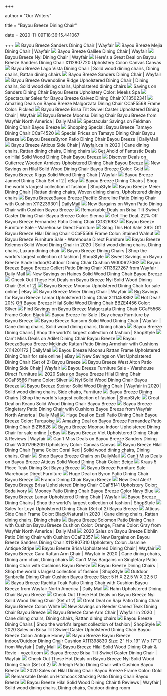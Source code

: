 +++
        
author = "Our Writers"
        
title = "Bayou Breeze Dining Chair"
        
date = 2020-11-09T18:36:15.441067
        
+++
[ ![](https://secure.img1-fg.wfcdn.com/im/98591381/resize-h800-w800%5Ecompr-r85/7455/74554397/Sanders+Dining+Chair.jpg)](https://secure.img1-fg.wfcdn.com/im/98591381/resize-h800-w800%5Ecompr-r85/7455/74554397/Sanders+Dining+Chair.jpg) Bayou Breeze Sanders Dining Chair | Wayfair
[ ![](https://secure.img1-fg.wfcdn.com/im/46795841/resize-h800-w800%5Ecompr-r85/7140/71405186/Mejia+Dining+Chair.jpg)](https://secure.img1-fg.wfcdn.com/im/46795841/resize-h800-w800%5Ecompr-r85/7140/71405186/Mejia+Dining+Chair.jpg) Bayou Breeze Mejia Dining Chair | Wayfair
[ ![](https://secure.img1-fg.wfcdn.com/im/14113095/resize-h800-w800%5Ecompr-r85/9890/98905896/Galilee+Dining+Chair.jpg)](https://secure.img1-fg.wfcdn.com/im/14113095/resize-h800-w800%5Ecompr-r85/9890/98905896/Galilee+Dining+Chair.jpg) Bayou Breeze Galilee Dining Chair | Wayfair
[ ![](https://secure.img1-fg.wfcdn.com/im/05772551/resize-h800-w800%5Ecompr-r85/4154/41549487/Nyi+Dining+Chair.jpg)](https://secure.img1-fg.wfcdn.com/im/05772551/resize-h800-w800%5Ecompr-r85/4154/41549487/Nyi+Dining+Chair.jpg) Bayou Breeze Nyi Dining Chair | Wayfair
[ ![](https://images.prod.meredith.com/product/e9d523e48b4a236e9fecb44628b03e78/1560290736054/l/bayou-breeze-sanders-dining-chair-w001796619-upholstery-color-canvas-canvas)](https://images.prod.meredith.com/product/e9d523e48b4a236e9fecb44628b03e78/1560290736054/l/bayou-breeze-sanders-dining-chair-w001796619-upholstery-color-canvas-canvas) Here's a Great Deal on Bayou Breeze Sanders Dining Chair X112807720  Upholstery Color: Canvas Canvas
[ ![](https://i.pinimg.com/474x/97/b9/d5/97b9d535b35fdbc3fef0162a57679083.jpg)](https://i.pinimg.com/474x/97/b9/d5/97b9d535b35fdbc3fef0162a57679083.jpg) Bayou Breeze Lago Vista Dining Chair | Solid wood dining chairs, Dining  chairs, Rattan dining chairs
[ ![](https://secure.img1-fg.wfcdn.com/im/86809207/resize-h800-w800%5Ecompr-r85/8341/83413751/Sanders+Dining+Chair.jpg)](https://secure.img1-fg.wfcdn.com/im/86809207/resize-h800-w800%5Ecompr-r85/8341/83413751/Sanders+Dining+Chair.jpg) Bayou Breeze Sanders Dining Chair | Wayfair
[ ![](https://i.pinimg.com/564x/b6/26/c1/b626c1a9c84f4274e75105dc953a15c3.jpg)](https://i.pinimg.com/564x/b6/26/c1/b626c1a9c84f4274e75105dc953a15c3.jpg) Bayou Breeze Gwendoline Ridge Upholstered Dining Chair | Dining chairs,  Solid wood dining chairs, Upholstered dining chairs
[ ![](https://images.prod.meredith.com/product/ff350c67ffc4171522e44c7dd72ed799/1567056506572/l/sanders-dining-chair-bayou-breeze-upholstery-color-meeks-spa)](https://images.prod.meredith.com/product/ff350c67ffc4171522e44c7dd72ed799/1567056506572/l/sanders-dining-chair-bayou-breeze-upholstery-color-meeks-spa) Savings on Sanders Dining Chair Bayou Breeze Upholstery Color: Meeks Spa
[ ![](https://images.prod.meredith.com/product/d3d22a03d984d7928813ecc9c2cb87eb/1572602685896/l/bayou-breeze-abaca-and-wood-dining-chair-6pc-set-w002491230)](https://images.prod.meredith.com/product/d3d22a03d984d7928813ecc9c2cb87eb/1572602685896/l/bayou-breeze-abaca-and-wood-dining-chair-6pc-set-w002491230) Spectacular Sales for Bayou Breeze Galvez Dining Chair X113502341
[ ![](https://images.prod.meredith.com/product/d20a45e9e872936fd9b8dcaf5013f8ef/1520761063687/l/bayou-breeze-malgorzata-dining-chair-bbze4457-frame-color-pickled)](https://images.prod.meredith.com/product/d20a45e9e872936fd9b8dcaf5013f8ef/1520761063687/l/bayou-breeze-malgorzata-dining-chair-bbze4457-frame-color-pickled) Amazing Deals on Bayou Breeze Malgorzata Dining Chair CCaF5568 Frame Color:  Pickled
[ ![](https://secure.img1-fg.wfcdn.com/im/80380700/resize-h800-w800%5Ecompr-r85/6937/69370873/Brisa+Tilt+Swivel+Caster+Upholstered+Dining+Chair.jpg)](https://secure.img1-fg.wfcdn.com/im/80380700/resize-h800-w800%5Ecompr-r85/6937/69370873/Brisa+Tilt+Swivel+Caster+Upholstered+Dining+Chair.jpg) Bayou Breeze Brisa Tilt Swivel Caster Upholstered Dining Chair | Wayfair
[ ![](https://secure.img1-ag.wfcdn.com/im/01712833/resize-h400-w400%5Ecompr-r85/4508/45083208/.jpg)](https://secure.img1-ag.wfcdn.com/im/01712833/resize-h400-w400%5Ecompr-r85/4508/45083208/.jpg) Bayou Breeze Moonsu Dining Chair Bayou Breeze from Wayfair North America |  Daily Mail
[ ![](https://images.prod.meredith.com/product/2eebaed3dca0be054a4052e2d84fba40/1579192155601/l/feldman-dining-chair-bayou-breeze)](https://images.prod.meredith.com/product/2eebaed3dca0be054a4052e2d84fba40/1579192155601/l/feldman-dining-chair-bayou-breeze) Spectacular Savings on Feldman Dining Chair Bayou Breeze
[ ![](https://images.prod.meredith.com/product/1d42035b7775a6e6937540cdc6fa94c4/1580270466868/l/bayou-breeze-tamayo-dining-chair-ccaf4520)](https://images.prod.meredith.com/product/1d42035b7775a6e6937540cdc6fa94c4/1580270466868/l/bayou-breeze-tamayo-dining-chair-ccaf4520) Shopping Special: Bayou Breeze Tamayo Dining Chair CCaF4520
[ ![](https://images.prod.meredith.com/product/14898fa816bd1f5306e4b166e64533be/1579192125463/l/tamayo-dining-chair-bayou-breeze)](https://images.prod.meredith.com/product/14898fa816bd1f5306e4b166e64533be/1579192125463/l/tamayo-dining-chair-bayou-breeze) Special Prices on Tamayo Dining Chair Bayou Breeze
[ ![](https://secure.img1-ag.wfcdn.com/im/92823823/resize-h400-w400%5Ecompr-r85/1126/112665119/.jpg)](https://secure.img1-ag.wfcdn.com/im/92823823/resize-h400-w400%5Ecompr-r85/1126/112665119/.jpg) Bayou BreezeByron Patio Dining Chair Bayou Breeze | DailyMail
[ ![](https://i.pinimg.com/564x/63/ef/f7/63eff76dd31b4c1faa5e896fce8eacc0.jpg)](https://i.pinimg.com/564x/63/ef/f7/63eff76dd31b4c1faa5e896fce8eacc0.jpg) Bayou Breeze Atticus Side Chair | Wayfair.ca in 2020 | Cane dining chairs,  Rattan dining chairs, Dining chairs
[ ![](https://images.prod.meredith.com/product/2a035361d36917d26e312c8f212baa51/1579192149440/l/hilal-solid-wood-dining-chair-bayou-breeze)](https://images.prod.meredith.com/product/2a035361d36917d26e312c8f212baa51/1579192149440/l/hilal-solid-wood-dining-chair-bayou-breeze) Get Ahold of Fantastic Deals on Hilal Solid Wood Dining Chair Bayou Breeze
[ ![](https://images.prod.meredith.com/product/3cec76bd455539797f822de1c57a8502/1579190721667/l/gutierrez-wooden-armless-upholstered-dining-chair-bayou-breeze)](https://images.prod.meredith.com/product/3cec76bd455539797f822de1c57a8502/1579190721667/l/gutierrez-wooden-armless-upholstered-dining-chair-bayou-breeze) Discover Deals on Gutierrez Wooden Armless Upholstered Dining Chair Bayou  Breeze
[ ![](https://images.prod.meredith.com/product/13d9d39cebd97b3bfd1508b63c8c153b/1567181000307/l/hilal-solid-wood-dining-chair-bayou-breeze-color-gold)](https://images.prod.meredith.com/product/13d9d39cebd97b3bfd1508b63c8c153b/1567181000307/l/hilal-solid-wood-dining-chair-bayou-breeze-color-gold) New Savings on Hilal Solid Wood Dining Chair Bayou Breeze Color: Gold
[ ![](https://secure.img1-fg.wfcdn.com/im/04455209/resize-h800-w800%5Ecompr-r85/7436/74363636/Riggs+Solid+Wood+Dining+Chair.jpg)](https://secure.img1-fg.wfcdn.com/im/04455209/resize-h800-w800%5Ecompr-r85/7436/74363636/Riggs+Solid+Wood+Dining+Chair.jpg) Bayou Breeze Riggs Solid Wood Dining Chair | Wayfair
[ ![](https://secure.img1-fg.wfcdn.com/lf/8/hash/44309/44427417/1/1.jpg)](https://secure.img1-fg.wfcdn.com/lf/8/hash/44309/44427417/1/1.jpg) Bayou Breeze Jameel Dining Chair Set of 2 | eBay
[ ![](https://img.shopstyle-cdn.com/sim/1f/68/1f68213099e40bbdf1e51ee6a6044868_best/davonte-side-chair-in-gray-bayou-breeze.jpg)](https://img.shopstyle-cdn.com/sim/1f/68/1f68213099e40bbdf1e51ee6a6044868_best/davonte-side-chair-in-gray-bayou-breeze.jpg) Bayou Breeze Dining Chairs | Shop the world's largest collection of fashion  | ShopStyle
[ ![](https://i.pinimg.com/originals/ec/98/44/ec9844390af143f2213c24fb28fa1521.jpg)](https://i.pinimg.com/originals/ec/98/44/ec9844390af143f2213c24fb28fa1521.jpg) Bayou Breeze Meier Dining Chair | Rattan dining chairs, Woven dining chairs,  Upholstered dining chairs
[ ![](https://shop-assets.dailymail.co.uk/prd/b7582212dabe4e62ac0798e7a38e1d1a/0100001110000010100011000010111001110111000110110111110001001110/l/bayou-breeze-pacific-shoreline-patio-dining-chair-with-cushion-x112239301)](https://shop-assets.dailymail.co.uk/prd/b7582212dabe4e62ac0798e7a38e1d1a/0100001110000010100011000010111001110111000110110111110001001110/l/bayou-breeze-pacific-shoreline-patio-dining-chair-with-cushion-x112239301) Bayou BreezeBayou Breeze Pacific Shoreline Patio Dining Chair with Cushion  X112239301 | DailyMail
[ ![](https://images.prod.meredith.com/product/31094cad17f379e16b9f9681cbfcd2f1/1567057483097/l/wynn-patio-dining-chair-with-cushion-bayou-breeze)](https://images.prod.meredith.com/product/31094cad17f379e16b9f9681cbfcd2f1/1567057483097/l/wynn-patio-dining-chair-with-cushion-bayou-breeze) New Bargains on Wynn Patio Dining Chair with Cushion Bayou Breeze
[ ![](https://images.prod.meredith.com/product/daf717f05e084a92164134f9053ced20/1567056217017/l/brisa-tilt-swivel-caster-dining-chair-bayou-breeze-color-sienna)](https://images.prod.meredith.com/product/daf717f05e084a92164134f9053ced20/1567056217017/l/brisa-tilt-swivel-caster-dining-chair-bayou-breeze-color-sienna) Remarkable Deals on Brisa Tilt Swivel Caster Dining Chair Bayou Breeze  Color: Sienna
[ ![](https://images.prod.meredith.com/product/c060fbabc536f4bd2d72af9009eb10d5/1564264853630/l/bayou-breeze-fernandez-patio-dining-chair-bf215826)](https://images.prod.meredith.com/product/c060fbabc536f4bd2d72af9009eb10d5/1564264853630/l/bayou-breeze-fernandez-patio-dining-chair-bf215826) Get The Deal. 22% Off Bayou Breeze Fernandez Patio Dining Chair CG326937
[ ![](https://www.warehousedirectfurniture.com/prodimages/small/BBZE4935.jpg)](https://www.warehousedirectfurniture.com/prodimages/small/BBZE4935.jpg) Bayou Breeze Furniture Sale - Warehouse Direct Furniture
[ ![](https://images.prod.meredith.com/product/0e2c8d3d37c948e698a93344ee016da8/1566684009655/l/bayou-breeze-hilal-dining-chair-bbze4455-frame-color-stained-walnut)](https://images.prod.meredith.com/product/0e2c8d3d37c948e698a93344ee016da8/1566684009655/l/bayou-breeze-hilal-dining-chair-bbze4455-frame-color-stained-walnut) Snag This Hot Sale! 39% Off Bayou Breeze Hilal Dining Chair CCaF5566 Frame  Color: Stained Walnut
[ ![](https://www.warehousedirectfurniture.com/prodimages/small/BBZE4327.jpg)](https://www.warehousedirectfurniture.com/prodimages/small/BBZE4327.jpg) Bayou Breeze Furniture Sale - Warehouse Direct Furniture
[ ![](https://i.pinimg.com/474x/fb/53/d3/fb53d3156ab2edc62a82f55d83598b16.jpg)](https://i.pinimg.com/474x/fb/53/d3/fb53d3156ab2edc62a82f55d83598b16.jpg) Bayou Breeze Kelemen Solid Wood Dining Chair in 2020 | Solid wood dining  chairs, Dining chairs, Luxury dining chair
[ ![](https://img.shopstyle-cdn.com/sim/a6/b3/a6b39845996036ff2589a08176414ba2_xlarge/mejia-dining-chair-bayou-breeze.jpg)](https://img.shopstyle-cdn.com/sim/a6/b3/a6b39845996036ff2589a08176414ba2_xlarge/mejia-dining-chair-bayou-breeze.jpg) Bayou Breeze Dining Chairs | Shop the world's largest collection of fashion  | ShopStyle
[ ![](https://images.prod.meredith.com/product/790ada6018efd415bc585bb143cdd356/1551659429157/l/bayou-breeze-medley-indoor-outdoor-dining-chair-cushion-w000627062)](https://images.prod.meredith.com/product/790ada6018efd415bc585bb143cdd356/1551659429157/l/bayou-breeze-medley-indoor-outdoor-dining-chair-cushion-w000627062) Sweet Savings on Bayou Breeze Slade Indoor/Outdoor Dining Chair Cushion  W000627062
[ ![](https://d2-pub.bizrate.com/image/obj/12172400209;sq=400)](https://d2-pub.bizrate.com/image/obj/12172400209;sq=400) Bayou Breeze Bayou Breeze Gellert Patio Dining Chair X113627267 from  Wayfair | Daily Mail
[ ![](https://images.prod.meredith.com/product/39d316302f6ac81cc29eb966976adad4/1567181137589/l/haines-upholstered-dining-chair-bayou-breeze)](https://images.prod.meredith.com/product/39d316302f6ac81cc29eb966976adad4/1567181137589/l/haines-upholstered-dining-chair-bayou-breeze) New Savings on Haines Solid Wood Dining Chair Bayou Breeze
[ ![](https://images.prod.meredith.com/product/2e34705eeefccae0e3de33a5080c09f7/1507544067719/l/bayou-breeze-nyi-dining-chair-set-of-2)](https://images.prod.meredith.com/product/2e34705eeefccae0e3de33a5080c09f7/1507544067719/l/bayou-breeze-nyi-dining-chair-set-of-2) Check Out These Hot Deals on Bayou Breeze Nyi Solid Wood Dining Chair (Set  of 2)
[ ![](https://i.ebayimg.com/images/g/kg0AAOSwHNhegaSZ/s-l640.jpg)](https://i.ebayimg.com/images/g/kg0AAOSwHNhegaSZ/s-l640.jpg) Bayou Breeze Moonsu Upholstered Dining Chair for sale online | eBay
[ ![](https://secure.img1-fg.wfcdn.com/im/06642026/resize-h800-w800%5Ecompr-r85/8431/84319679/Meier+Dining+Chair.jpg)](https://secure.img1-fg.wfcdn.com/im/06642026/resize-h800-w800%5Ecompr-r85/8431/84319679/Meier+Dining+Chair.jpg) Bayou Breeze Meier Dining Chair | Wayfair
[ ![](https://images.prod.meredith.com/product/cc094d0ea820281c3c41bcad9077fb31/1541369481195/l/bayou-breeze-lamar-water-hyacinth-dining-chair-w000347781)](https://images.prod.meredith.com/product/cc094d0ea820281c3c41bcad9077fb31/1541369481195/l/bayou-breeze-lamar-water-hyacinth-dining-chair-w000347781) Big Savings for Bayou Breeze Lamar Upholstered Dining Chair X111458892
[ ![](https://images.prod.meredith.com/product/98c2e3e98d9c1ec1a54e9a15909882e2/1557720374919/l/bayou-breeze-hilal-solid-wood-dining-chair-bbze4456-color-silver)](https://images.prod.meredith.com/product/98c2e3e98d9c1ec1a54e9a15909882e2/1557720374919/l/bayou-breeze-hilal-solid-wood-dining-chair-bbze4456-color-silver) Hot Deal! 20% Off Bayou Breeze Hilal Solid Wood Dining Chair BBZE4456  Color: Silver
[ ![](https://images.prod.meredith.com/product/4eb67ca5a8f86e43cd0164e458abe51f/1580270529428/l/bayou-breeze-malgorzata-dining-chair-ccaf5568-frame-color-black)](https://images.prod.meredith.com/product/4eb67ca5a8f86e43cd0164e458abe51f/1580270529428/l/bayou-breeze-malgorzata-dining-chair-ccaf5568-frame-color-black) Find Savings on Bayou Breeze Malgorzata Dining Chair CCaF5568 Frame Color:  Black
[ ![](https://nyfurnitureoutlets.com/media/cache/app_shop_product_taxon_thumbnail/13/54/a13d4428e4d457e658a99e73f9d7.jpeg)](https://nyfurnitureoutlets.com/media/cache/app_shop_product_taxon_thumbnail/13/54/a13d4428e4d457e658a99e73f9d7.jpeg) Bayou Breeze for Sale | Buy cheap Furniture by Bayou Breeze
[ ![](https://i.pinimg.com/originals/89/80/21/8980213c65bc4b4bd4eae7c80aedf042.png)](https://i.pinimg.com/originals/89/80/21/8980213c65bc4b4bd4eae7c80aedf042.png) Bayou Breeze Ransom Solid Wood Dining Chair | Wayfair | Cane dining chairs,  Solid wood dining chairs, Dining chairs
[ ![](https://img.shopstyle-cdn.com/sim/f8/02/f80206140a27847d837ab63b8d818835_xlarge/moonsu-metal-leg-upholstered-dining-chair-bayou-breeze.jpg)](https://img.shopstyle-cdn.com/sim/f8/02/f80206140a27847d837ab63b8d818835_xlarge/moonsu-metal-leg-upholstered-dining-chair-bayou-breeze.jpg) Bayou Breeze Dining Chairs | Shop the world's largest collection of fashion  | ShopStyle
[ ![](https://images.prod.meredith.com/product/0ef8f097411e40231639625f89f27019/1579190595584/l/adilet-dining-chair-bayou-breeze)](https://images.prod.meredith.com/product/0ef8f097411e40231639625f89f27019/1579190595584/l/adilet-dining-chair-bayou-breeze) Can't Miss Deals on Adilet Dining Chair Bayou Breeze
[ ![](https://shop-assets.dailymail.co.uk/prd/c0bfdcc31be145388768b39049a1a9f2/0110000010111100010111100010111010010011111110111011100111001100/l/bayou-breeze-mckinzie-rattan-patio-dining-armchair-with-cushions-x114201172)](https://shop-assets.dailymail.co.uk/prd/c0bfdcc31be145388768b39049a1a9f2/0110000010111100010111100010111010010011111110111011100111001100/l/bayou-breeze-mckinzie-rattan-patio-dining-armchair-with-cushions-x114201172) Bayou BreezeBayou Breeze Mckinzie Rattan Patio Dining Armchair with  Cushions X114201172 | DailyMail
[ ![](https://i.ebayimg.com/images/g/j3MAAOSwROldkn~W/s-l640.jpg)](https://i.ebayimg.com/images/g/j3MAAOSwROldkn~W/s-l640.jpg) Bayou Breeze Moonsu Rattan Frame Upholstered Dining Chair for sale online |  eBay
[ ![](https://images.prod.meredith.com/product/3da666eec113aeb9bbe8ef600d0e71d8/1579192171320/m/viet-upholstered-dining-chair-set-of-2-bayou-breeze-frame-color-blue)](https://images.prod.meredith.com/product/3da666eec113aeb9bbe8ef600d0e71d8/1579192171320/m/viet-upholstered-dining-chair-set-of-2-bayou-breeze-frame-color-blue) New Savings on Viet Upholstered Dining Chair (Set of 2) Bayou Breeze
[ ![](https://secure.img1-fg.wfcdn.com/im/81925998/resize-h800-w800%5Ecompr-r85/1200/120071572/West+Alton+Patio+Dining+Side+Chair.jpg)](https://secure.img1-fg.wfcdn.com/im/81925998/resize-h800-w800%5Ecompr-r85/1200/120071572/West+Alton+Patio+Dining+Side+Chair.jpg) Bayou Breeze West Alton Patio Dining Side Chair | Wayfair
[ ![](https://www.warehousedirectfurniture.com/prodimages/small/BBZE4340_25251539.jpg)](https://www.warehousedirectfurniture.com/prodimages/small/BBZE4340_25251539.jpg) Bayou Breeze Furniture Sale - Warehouse Direct Furniture
[ ![](https://images.prod.meredith.com/product/65bb96c6b0c1490cd7d4a1826204d6cf/1600034449481/l/bayou-breeze-hilal-dining-chair-ccaf5566-frame-color-silver)](https://images.prod.meredith.com/product/65bb96c6b0c1490cd7d4a1826204d6cf/1600034449481/l/bayou-breeze-hilal-dining-chair-ccaf5566-frame-color-silver) 2020 Sales on Bayou Breeze Hilal Dining Chair CCaF5566 Frame Color: Silver
[ ![](https://secure.img1-fg.wfcdn.com/im/76675557/resize-h400-w400%5Ecompr-r85/4154/41549551/.jpg)](https://secure.img1-fg.wfcdn.com/im/76675557/resize-h400-w400%5Ecompr-r85/4154/41549551/.jpg) Nyi Solid Wood Dining Chair Bayou Breeze
[ ![](https://i.pinimg.com/originals/48/9e/5d/489e5daa0d14252ab4f1f22cbf171a23.jpg)](https://i.pinimg.com/originals/48/9e/5d/489e5daa0d14252ab4f1f22cbf171a23.jpg) Bayou Breeze Steiner Solid Wood Dining Chair | Wayfair in 2020 | Solid wood dining  chairs, Side chairs, Furniture
[ ![](https://img.shopstyle-cdn.com/sim/38/7b/387bb495bdd1029cece1f88cdeb6002b_xlarge/upholstered-dining-chair-in-gray-set-of-2-bayou-breeze.jpg)](https://img.shopstyle-cdn.com/sim/38/7b/387bb495bdd1029cece1f88cdeb6002b_xlarge/upholstered-dining-chair-in-gray-set-of-2-bayou-breeze.jpg) Bayou Breeze Dining Chairs | Shop the world's largest collection of fashion  | ShopStyle
[ ![](https://images.prod.meredith.com/product/3525931bb3b9de27fc64a4a2672bf064/1579190698716/l/keanu-solid-wood-dining-chair-bayou-breeze)](https://images.prod.meredith.com/product/3525931bb3b9de27fc64a4a2672bf064/1579190698716/l/keanu-solid-wood-dining-chair-bayou-breeze) Great Deal on Keanu Solid Wood Dining Chair Bayou Breeze
[ ![](https://secure.img1-fg.wfcdn.com/im/06127020/resize-h400-w400%5Ecompr-r85/6950/69501963/.jpg)](https://secure.img1-fg.wfcdn.com/im/06127020/resize-h400-w400%5Ecompr-r85/6950/69501963/.jpg) Bayou Breeze Singletary Patio Dining Chair with Cushions Bayou Breeze from  Wayfair North America | Daily Mail
[ ![](https://images.prod.meredith.com/product/46e0473f31be2736182ad92b45248dc7/1567184746822/l/ezell-patio-dining-chair-bayou-breeze-color-turquoise)](https://images.prod.meredith.com/product/46e0473f31be2736182ad92b45248dc7/1567184746822/l/ezell-patio-dining-chair-bayou-breeze-color-turquoise) Huge Deal on Ezell Patio Dining Chair Bayou Breeze Color: Turquoise
[ ![](https://images.prod.meredith.com/product/3fda1cc9138d64a82b38d4154c95760e/1540075741470/l/bayou-breeze-holder-patio-dining-chair-bi215826)](https://images.prod.meredith.com/product/3fda1cc9138d64a82b38d4154c95760e/1540075741470/l/bayou-breeze-holder-patio-dining-chair-bi215826) Amazing Deal on Bayou Breeze Fernandez Patio Dining Chair BI215826
[ ![](https://i.ebayimg.com/images/g/TMkAAOSwdPRfMlpQ/s-l640.jpg)](https://i.ebayimg.com/images/g/TMkAAOSwdPRfMlpQ/s-l640.jpg) Bayou Breeze Moonsu Indoor Upholstered Dining Chair for sale online | eBay
[ ![](https://secure.img1-fg.wfcdn.com/im/64749836/resize-h800-w800%5Ecompr-r85/4133/41332349/Viet+Upholstered+Dining+Chair.jpg)](https://secure.img1-fg.wfcdn.com/im/64749836/resize-h800-w800%5Ecompr-r85/4133/41332349/Viet+Upholstered+Dining+Chair.jpg) Bayou Breeze Viet Upholstered Dining Chair & Reviews | Wayfair
[ ![](https://images.prod.meredith.com/product/b886cb728e86de473fbe459b295ae753/1560290720734/l/bayou-breeze-sanders-dining-chair-w001796209-upholstery-color-canvas-canvas)](https://images.prod.meredith.com/product/b886cb728e86de473fbe459b295ae753/1560290720734/l/bayou-breeze-sanders-dining-chair-w001796209-upholstery-color-canvas-canvas) Can't Miss Deals on Bayou Breeze Sanders Dining Chair W001796209 Upholstery  Color: Canvas Canvas
[ ![](https://i.pinimg.com/originals/57/c0/fa/57c0fa3af9299d1cee35c958f23364e9.jpg)](https://i.pinimg.com/originals/57/c0/fa/57c0fa3af9299d1cee35c958f23364e9.jpg) Bayou Breeze Hilal Dining Chair Frame Color: Coral Red | Solid wood dining  chairs, Dining chairs, Chair
[ ![](https://d4-pub.bizrate.com/image/obj/12552400931;sq=400)](https://d4-pub.bizrate.com/image/obj/12552400931;sq=400) Shop Bayou Breeze Chairs on DailyMail
[ ![](https://images.prod.meredith.com/product/4395cb3edb4b09d37433270832a0fd0c/1569664872228/l/bayou-breeze-atticus-solid-wood-dining-chair-color-beige)](https://images.prod.meredith.com/product/4395cb3edb4b09d37433270832a0fd0c/1569664872228/l/bayou-breeze-atticus-solid-wood-dining-chair-color-beige) Can't Miss Deals on Bayou Breeze Atticus Solid Wood Dining Chair Color:  Beige
[ ![](https://secure.img1-fg.wfcdn.com/im/74127218/resize-h400-w400%5Ecompr-r85/5303/53035896/.jpg)](https://secure.img1-fg.wfcdn.com/im/74127218/resize-h400-w400%5Ecompr-r85/5303/53035896/.jpg) Kraus 5 Piece Teak Dining Set Bayou Breeze
[ ![](https://www.warehousedirectfurniture.com/prodimages/small/BBZE4344.jpg)](https://www.warehousedirectfurniture.com/prodimages/small/BBZE4344.jpg) Bayou Breeze Furniture Sale - Warehouse Direct Furniture
[ ![](https://images.prod.meredith.com/product/800f9a2259ae361782bd7b54c705058a/1594963910143/l/byron-patio-dining-chair-bayou-breeze)](https://images.prod.meredith.com/product/800f9a2259ae361782bd7b54c705058a/1594963910143/l/byron-patio-dining-chair-bayou-breeze) Huge Deal on Byron Patio Dining Chair Bayou Breeze
[ ![](https://secure.img1-fg.wfcdn.com/im/04917785/resize-h400-w400%5Ecompr-r85/6252/62529314/.jpg)](https://secure.img1-fg.wfcdn.com/im/04917785/resize-h400-w400%5Ecompr-r85/6252/62529314/.jpg) Franco Dining Chair Bayou Breeze
[ ![](https://images.prod.meredith.com/product/1b39740baf487db414372024bb0a463a/1520744570667/l/bayou-breeze-brisa-upholstered-dining-chair-bbze4030-upholstery-color-soda-ivory)](https://images.prod.meredith.com/product/1b39740baf487db414372024bb0a463a/1520744570667/l/bayou-breeze-brisa-upholstered-dining-chair-bbze4030-upholstery-color-soda-ivory) New Deal Alert! Bayou Breeze Brisa Upholstered Dining Chair CCaF5141  Upholstery Color: Soda ivory
[ ![](https://secure.img1-fg.wfcdn.com/im/42518970/resize-h400-w400%5Ecompr-r85/7090/70908782/.jpg)](https://secure.img1-fg.wfcdn.com/im/42518970/resize-h400-w400%5Ecompr-r85/7090/70908782/.jpg) Mooney Patio Dining Chair Bayou Breeze Color Navy Blue
[ ![](https://secure.img1-fg.wfcdn.com/im/52034244/resize-h800-w800%5Ecompr-r85/6709/67094874/Lamar+Upholstered+Dining+Chair.jpg)](https://secure.img1-fg.wfcdn.com/im/52034244/resize-h800-w800%5Ecompr-r85/6709/67094874/Lamar+Upholstered+Dining+Chair.jpg) Bayou Breeze Lamar Upholstered Dining Chair | Wayfair
[ ![](https://img.shopstyle-cdn.com/sim/57/bb/57bbdc466f1657a494e05dac0a9797b2_best/deloris-rattan-arm-chair-bayou-breeze-color-white.jpg)](https://img.shopstyle-cdn.com/sim/57/bb/57bbdc466f1657a494e05dac0a9797b2_best/deloris-rattan-arm-chair-bayou-breeze-color-white.jpg) Bayou Breeze Dining Chairs | Shop the world's largest collection of fashion  | ShopStyle
[ ![](https://images.prod.meredith.com/product/b50eb5c5e18954eaeebc22c10ec935a2/1567055831553/l/loyd-dining-chair-set-of-2-bayou-breeze)](https://images.prod.meredith.com/product/b50eb5c5e18954eaeebc22c10ec935a2/1567055831553/l/loyd-dining-chair-set-of-2-bayou-breeze) Sales for Loyd Upholstered Dining Chair (Set of 2) Bayou Breeze
[ ![](https://i.pinimg.com/474x/19/48/02/194802e7f7886d096073c773c9f8ddc0.jpg)](https://i.pinimg.com/474x/19/48/02/194802e7f7886d096073c773c9f8ddc0.jpg) Atticus Side Chair Frame Color: Black/Natural in 2020 | Cane dining chairs,  Rattan dining chairs, Dining chairs
[ ![](https://secure.img1-ag.wfcdn.com/im/88487673/resize-h400-w400%5Ecompr-r85/1126/112666200/.jpg)](https://secure.img1-ag.wfcdn.com/im/88487673/resize-h400-w400%5Ecompr-r85/1126/112666200/.jpg) Bayou Breeze Solomon Patio Dining Chair with Cushion Bayou Breeze Cushion  Color: Orange, Frame Color: Gray from Wayfair North America | Daily Mail
[ ![](https://images.prod.meredith.com/product/3aedbae95f8ad1e475a5991eb883c149/1539642884593/l/bayou-breeze-eibhlin-patio-dining-chair-with-cushion-bbze1246)](https://images.prod.meredith.com/product/3aedbae95f8ad1e475a5991eb883c149/1539642884593/l/bayou-breeze-eibhlin-patio-dining-chair-with-cushion-bbze1246) 2020 Sales on Bayou Breeze Eibhlin Patio Dining Chair with Cushion CCaF2357
[ ![](https://images.prod.meredith.com/product/b721ab905c241d75d5d83419de4eef1c/1560290483544/l/bayou-breeze-sanders-dining-chair-w001796209-upholstery-color-jasmine-antique-stripe)](https://images.prod.meredith.com/product/b721ab905c241d75d5d83419de4eef1c/1560290483544/l/bayou-breeze-sanders-dining-chair-w001796209-upholstery-color-jasmine-antique-stripe) New Bargains on Bayou Breeze Sanders Dining Chair X112807310 Upholstery  Color: Jasmine Antique Stripe
[ ![](https://secure.img1-fg.wfcdn.com/im/52892972/resize-h800-w800%5Ecompr-r85/4393/43937636/Brisa+Upholstered+Dining+Chair.jpg)](https://secure.img1-fg.wfcdn.com/im/52892972/resize-h800-w800%5Ecompr-r85/4393/43937636/Brisa+Upholstered+Dining+Chair.jpg) Bayou Breeze Brisa Upholstered Dining Chair | Wayfair
[ ![](https://i.pinimg.com/originals/8f/8f/1d/8f8f1d830a5ab27ba088c7e19b05c020.png)](https://i.pinimg.com/originals/8f/8f/1d/8f8f1d830a5ab27ba088c7e19b05c020.png) Bayou Breeze Cara Rattan Arm Chair | Wayfair in 2020 | Cane dining chairs,  Dining arm chair, Dining chairs
[ ![](https://images.prod.meredith.com/product/77a020f834dc9c5115aa8ac3a7993c2c/1567184857542/l/singletary-patio-dining-chair-with-cushions-bayou-breeze)](https://images.prod.meredith.com/product/77a020f834dc9c5115aa8ac3a7993c2c/1567184857542/l/singletary-patio-dining-chair-with-cushions-bayou-breeze) Can't Miss Bargains on Singletary Patio Dining Chair with Cushions Bayou  Breeze
[ ![](https://img.shopstyle-cdn.com/sim/24/a7/24a71fd941eacf685fdf1f773dc16fa9_best/mahlum-swivel-patio-dining-chair-with-cushion-set-of-2-bayou-breeze-cushion-color-spectrum-cilantro.jpg)](https://img.shopstyle-cdn.com/sim/24/a7/24a71fd941eacf685fdf1f773dc16fa9_best/mahlum-swivel-patio-dining-chair-with-cushion-set-of-2-bayou-breeze-cushion-color-spectrum-cilantro.jpg) Bayou Breeze Dining Chairs | Shop the world's largest collection of fashion  | ShopStyle
[ ![](https://outdoors.freightliquidators.com/img/3/2368/1.jpg)](https://outdoors.freightliquidators.com/img/3/2368/1.jpg) Outdoor Sunbrella Dining Chair Cushion Bayou Breeze Size: 5 H X 22.5 W X  22.5 D
[ ![](https://secure.img1-ag.wfcdn.com/im/41013360/resize-h400-w400%5Ecompr-r85/4289/42892200/.jpg)](https://secure.img1-ag.wfcdn.com/im/41013360/resize-h400-w400%5Ecompr-r85/4289/42892200/.jpg) Bayou Breeze Rachita Teak Patio Dining Chair with Cushion Bayou Breeze from  Wayfair North America | Daily Mail
[ ![](https://secure.img1-fg.wfcdn.com/im/76796882/resize-h400-w400%5Ecompr-r85/5665/56655794/.jpg)](https://secure.img1-fg.wfcdn.com/im/76796882/resize-h400-w400%5Ecompr-r85/5665/56655794/.jpg) Hahn Upholstered Dining Chair Bayou Breeze
[ ![](https://images.prod.meredith.com/product/c8d98fecbe9f47245b4e4c0138617525/1502266456351/m/bayou-breeze-arkhurst-solid-wood-dining-chair-set-of-2)](https://images.prod.meredith.com/product/c8d98fecbe9f47245b4e4c0138617525/1502266456351/m/bayou-breeze-arkhurst-solid-wood-dining-chair-set-of-2) Check Out These Hot Deals on Bayou Breeze Nyi Solid Wood Dining Chair (Set  of 2)
[ ![](https://images.prod.meredith.com/product/e6c7cc9a4ec1a1c2a70d266261028069/1579191840847/l/raja-patio-dining-chair-bayou-breeze-color-white)](https://images.prod.meredith.com/product/e6c7cc9a4ec1a1c2a70d266261028069/1579191840847/l/raja-patio-dining-chair-bayou-breeze-color-white) Great Deal on Raja Patio Dining Chair Bayou Breeze Color: White
[ ![](https://images.prod.meredith.com/product/39c00e79cb639d6b4284ffc3355c88c7/1567094446119/l/reeder-caned-teak-dining-chair-bayou-breeze)](https://images.prod.meredith.com/product/39c00e79cb639d6b4284ffc3355c88c7/1567094446119/l/reeder-caned-teak-dining-chair-bayou-breeze) New Savings on Reeder Caned Teak Dining Chair Bayou Breeze
[ ![](https://i.pinimg.com/originals/25/a6/9a/25a69abe9a48898c35643494c21dec35.png)](https://i.pinimg.com/originals/25/a6/9a/25a69abe9a48898c35643494c21dec35.png) Bayou Breeze Cane Arm Chair | Wayfair in 2020 | Cane dining chairs, Dining  chairs, Rattan dining chairs
[ ![](https://img.shopstyle-cdn.com/sim/5e/e4/5ee46fcc330b308586ad78e02eb2d3b6_best/willow-side-chair-in-walnut-bayou-breeze.jpg)](https://img.shopstyle-cdn.com/sim/5e/e4/5ee46fcc330b308586ad78e02eb2d3b6_best/willow-side-chair-in-walnut-bayou-breeze.jpg) Bayou Breeze Dining Chairs | Shop the world's largest collection of fashion  | ShopStyle
[ ![](https://images.prod.meredith.com/product/3d72a1b71f8473ad72711ade8a08e895/1567054786173/l/brisa-tilt-swivel-caster-dining-chair-bayou-breeze-color-antique-honey)](https://images.prod.meredith.com/product/3d72a1b71f8473ad72711ade8a08e895/1567054786173/l/brisa-tilt-swivel-caster-dining-chair-bayou-breeze-color-antique-honey) 2020 Sales on Brisa Tilt Swivel Caster Upholstered Dining Chair Bayou Breeze  Color: Antique Honey
[ ![](https://d2-pub.bizrate.com/image/obj/12118279245;sq=400)](https://d2-pub.bizrate.com/image/obj/12118279245;sq=400) Bayou Breeze Bayou Breeze Indoor/Outdoor Dining Chair Cushion X111398830  Size: 2" H x 19" W x 17" D from Wayfair | Daily Mail
[ ![](https://i.pinimg.com/originals/04/e6/03/04e603389f9aeaec631f0e0ed3234d65.jpg)](https://i.pinimg.com/originals/04/e6/03/04e603389f9aeaec631f0e0ed3234d65.jpg) Bayou Breeze Hilal Solid Wood Dining Chair & Revie - vozeli.com
[ ![](https://secure.img1-ag.wfcdn.com/im/03238968/resize-h800-w800%5Ecompr-r85/6937/69370880/Brisa+Tilt+Swivel+Caster+Dining+Chair.jpg)](https://secure.img1-ag.wfcdn.com/im/03238968/resize-h800-w800%5Ecompr-r85/6937/69370880/Brisa+Tilt+Swivel+Caster+Dining+Chair.jpg) Bayou Breeze Brisa Tilt Swivel Caster Dining Chair | Wayfair
[ ![](https://images.prod.meredith.com/product/2b20a595b9d4af1591d8a0176bdb6af6/1507279438291/m/bayou-breeze-gwendoline-ridge-side-chair)](https://images.prod.meredith.com/product/2b20a595b9d4af1591d8a0176bdb6af6/1507279438291/m/bayou-breeze-gwendoline-ridge-side-chair) Check Out These Hot Deals on Bayou Breeze Nyi Solid Wood Dining Chair (Set  of 2)
[ ![](https://secure.img1-fg.wfcdn.com/im/33847564/resize-h400-w400%5Ecompr-r85/4054/40544499/.jpg)](https://secure.img1-fg.wfcdn.com/im/33847564/resize-h400-w400%5Ecompr-r85/4054/40544499/.jpg) Arleigh Patio Dining Chair with Cushion Bayou Breeze
[ ![](https://images.prod.meredith.com/product/503531fd196d7d2e5a7c36b57017fb84/1579190773294/l/hilal-dining-chair-bayou-breeze-frame-color-gold)](https://images.prod.meredith.com/product/503531fd196d7d2e5a7c36b57017fb84/1579190773294/l/hilal-dining-chair-bayou-breeze-frame-color-gold) 2020 Sales on Hilal Dining Chair Bayou Breeze Frame Color: Gold
[ ![](https://images.prod.meredith.com/product/0fb90ce5578c9cb31e77fb6a8c7366ad/1567186905534/l/hitchcock-stacking-patio-dining-chair-set-of-2-bayou-breeze)](https://images.prod.meredith.com/product/0fb90ce5578c9cb31e77fb6a8c7366ad/1567186905534/l/hitchcock-stacking-patio-dining-chair-set-of-2-bayou-breeze) Remarkable Deals on Hitchcock Stacking Patio Dining Chair Bayou Breeze
[ ![](https://i.pinimg.com/736x/ab/16/14/ab16143e9fabc08dede8608b8ab04e77.jpg)](https://i.pinimg.com/736x/ab/16/14/ab16143e9fabc08dede8608b8ab04e77.jpg) Bayou Breeze Hilal Solid Wood Dining Chair & Reviews | Wayfair | Solid wood dining  chairs, Dining chairs, Outdoor dining room
